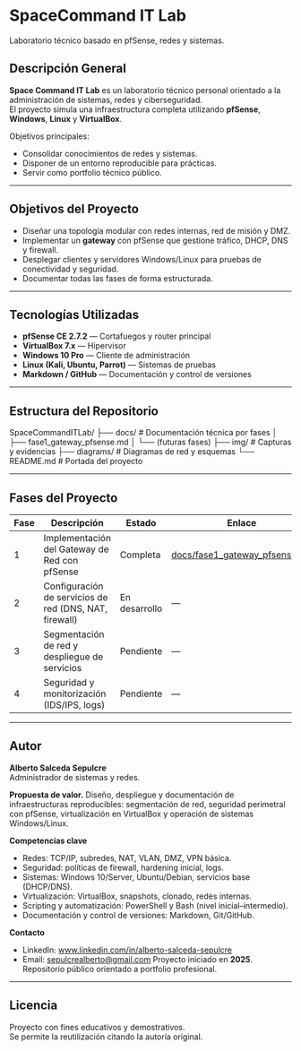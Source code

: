 # SpaceCommand IT Lab
Laboratorio técnico basado en pfSense, redes y sistemas.

## Descripción General
**Space Command IT Lab** es un laboratorio técnico personal orientado a la administración de sistemas, redes y ciberseguridad.  
El proyecto simula una infraestructura completa utilizando **pfSense**, **Windows**, **Linux** y **VirtualBox**.

Objetivos principales:
- Consolidar conocimientos de redes y sistemas.
- Disponer de un entorno reproducible para prácticas.
- Servir como portfolio técnico público.

---

## Objetivos del Proyecto
- Diseñar una topología modular con redes internas, red de misión y DMZ.
- Implementar un **gateway** con pfSense que gestione tráfico, DHCP, DNS y firewall.
- Desplegar clientes y servidores Windows/Linux para pruebas de conectividad y seguridad.
- Documentar todas las fases de forma estructurada.

---

## Tecnologías Utilizadas
- **pfSense CE 2.7.2** — Cortafuegos y router principal  
- **VirtualBox 7.x** — Hipervisor  
- **Windows 10 Pro** — Cliente de administración  
- **Linux (Kali, Ubuntu, Parrot)** — Sistemas de pruebas  
- **Markdown / GitHub** — Documentación y control de versiones

---

## Estructura del Repositorio
SpaceCommandITLab/
├── docs/ # Documentación técnica por fases
│ ├── fase1_gateway_pfsense.md
│ └── (futuras fases)
├── img/ # Capturas y evidencias
├── diagrams/ # Diagramas de red y esquemas
└── README.md # Portada del proyecto


---

## Fases del Proyecto

| Fase | Descripción | Estado | Enlace |
|---|---|---|---|
| 1 | Implementación del Gateway de Red con pfSense | Completa | [docs/fase1_gateway_pfsense.md](docs/fase1_gateway_pfsense.md) |
| 2 | Configuración de servicios de red (DNS, NAT, firewall) | En desarrollo | — |
| 3 | Segmentación de red y despliegue de servicios | Pendiente | — |
| 4 | Seguridad y monitorización (IDS/IPS, logs) | Pendiente | — |

---

## Autor

**Alberto Salceda Sepulcre**  
Administrador de sistemas y redes.

**Propuesta de valor.** Diseño, despliegue y documentación de infraestructuras reproducibles: segmentación de red, seguridad perimetral con pfSense, virtualización en VirtualBox y operación de sistemas Windows/Linux.

**Competencias clave**
- Redes: TCP/IP, subredes, NAT, VLAN, DMZ, VPN básica.
- Seguridad: políticas de firewall, hardening inicial, logs.
- Sistemas: Windows 10/Server, Ubuntu/Debian, servicios base (DHCP/DNS).
- Virtualización: VirtualBox, snapshots, clonado, redes internas.
- Scripting y automatización: PowerShell y Bash (nivel inicial–intermedio).
- Documentación y control de versiones: Markdown, Git/GitHub.

**Contacto**
- LinkedIn: www.linkedin.com/in/alberto-salceda-sepulcre
- Email: sepulcrealberto@gmail.com
Proyecto iniciado en **2025**. Repositorio público orientado a portfolio profesional.

---

## Licencia
Proyecto con fines educativos y demostrativos.  
Se permite la reutilización citando la autoría original.
